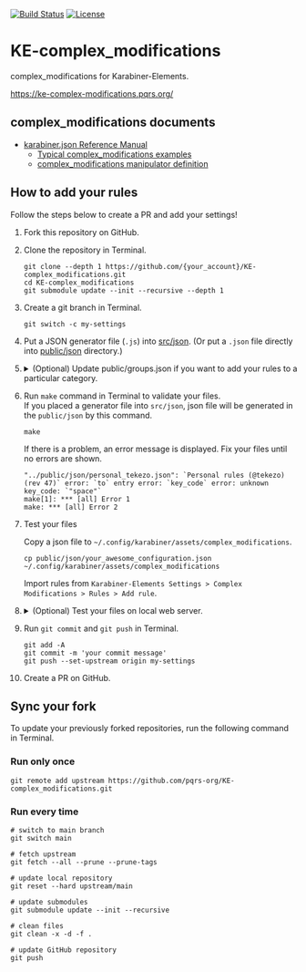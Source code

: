 [![Build Status](https://github.com/pqrs-org/KE-complex_modifications/workflows/KE-complex_modifications%20CI/badge.svg)](https://github.com/pqrs-org/KE-complex_modifications/actions)
[![License](https://img.shields.io/badge/license-Public%20Domain-blue.svg)](https://github.com/pqrs-org/KE-complex_modifications/blob/main/LICENSE.md)

# KE-complex_modifications

complex_modifications for Karabiner-Elements.

<https://ke-complex-modifications.pqrs.org/>

## complex_modifications documents

-   [karabiner.json Reference Manual](https://karabiner-elements.pqrs.org/docs/json/)
    -   [Typical complex_modifications examples](https://karabiner-elements.pqrs.org/docs/json/typical-complex-modifications-examples/)
    -   [complex_modifications manipulator definition](https://karabiner-elements.pqrs.org/docs/json/complex-modifications-manipulator-definition/)

## How to add your rules

Follow the steps below to create a PR and add your settings!

1.  Fork this repository on GitHub.
2.  Clone the repository in Terminal.

    ```shell
    git clone --depth 1 https://github.com/{your_account}/KE-complex_modifications.git
    cd KE-complex_modifications
    git submodule update --init --recursive --depth 1
    ```

3.  Create a git branch in Terminal.

    ```shell
    git switch -c my-settings
    ```

4.  Put a JSON generator file (`.js`) into [src/json](https://github.com/pqrs-org/KE-complex_modifications/tree/main/src/json).
    (Or put a `.json` file directly into [public/json](https://github.com/pqrs-org/KE-complex_modifications/tree/main/public/json) directory.)
5.  <details>
    <summary>
        (Optional) Update public/groups.json if you want to add your rules to a particular category.
    </summary>

    Add the following entry into [public/groups.json](public/groups.json).

    ```json5
    {
        "path": "json/your_awesome_configuration.json", // required
        "extra_description_path": "extra_descriptions/your_awesome_configuration.html" // optional
    },
    ```

    </details>

6.  Run `make` command in Terminal to validate your files.<br/>
    If you placed a generator file into `src/json`, json file will be generated in the `public/json` by this command.

    ```shell
    make
    ```

    If there is a problem, an error message is displayed. Fix your files until no errors are shown.

    ```text
    "../public/json/personal_tekezo.json": `Personal rules (@tekezo) (rev 47)` error: `to` entry error: `key_code` error: unknown key_code: `"space"`
    make[1]: *** [all] Error 1
    make: *** [all] Error 2
    ```

7.  Test your files

    Copy a json file to `~/.config/karabiner/assets/complex_modifications`.

    ```shell
    cp public/json/your_awesome_configuration.json ~/.config/karabiner/assets/complex_modifications
    ```

    Import rules from `Karabiner-Elements Settings > Complex Modifications > Rules > Add rule`.

8.  <details>
    <summary>
        (Optional) Test your files on local web server.
    </summary>

    Run local web server by the following command in Terminal.

    ```shell
    make server
    ```

    Then open <http://localhost:8000>.

9.  Run `git commit` and `git push` in Terminal.

    ```shell
    git add -A
    git commit -m 'your commit message'
    git push --set-upstream origin my-settings
    ```

10. Create a PR on GitHub.

## Sync your fork

To update your previously forked repositories, run the following command in Terminal.

### Run only once

```shell
git remote add upstream https://github.com/pqrs-org/KE-complex_modifications.git
```

### Run every time

```shell
# switch to main branch
git switch main

# fetch upstream
git fetch --all --prune --prune-tags

# update local repository
git reset --hard upstream/main

# update submodules
git submodule update --init --recursive

# clean files
git clean -x -d -f .

# update GitHub repository
git push
```
